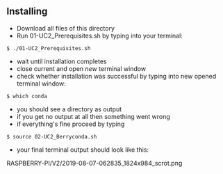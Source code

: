 
## Installing
* Download all files of this directory
* Run 01-UC2_Prerequisites.sh by typing into your terminal:
```
$ ./01-UC2_Prerequisites.sh
```
* wait until installation completes
* close current and open *new* terminal window
* check whether installation was successful by typing into new opened terminal window:
```
$ which conda
```
* you should see a directory as output
* if you get no output at all then something went wrong
* if everything's fine proceed by typing
```
$ source 02-UC2_Berryconda.sh
```
* your final terminal output should look like this:

RASPBERRY-PI/V2/2019-08-07-062835_1824x984_scrot.png
